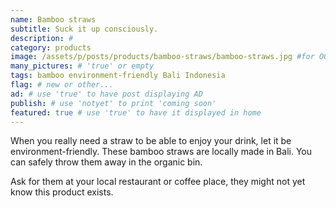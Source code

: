 ```yaml
---
name: Bamboo straws
subtitle: Suck it up consciously.
description: #
category: products
image: /assets/p/posts/products/bamboo-straws/bamboo-straws.jpg #for OG and twitter cards
many_pictures: # 'true' or empty
tags: bamboo environment-friendly Bali Indonesia
flag: # new or other...
ad: # use 'true' to have post displaying AD
publish: # use 'notyet' to print 'coming soon'
featured: true # use 'true' to have it displayed in home
---
```

When you really need a straw to be able to enjoy your drink, let it be environment-friendly. These bamboo straws are locally made in Bali. You can safely throw them away in the organic bin.

Ask for them at your local restaurant or coffee place, they might not yet know this product exists.
